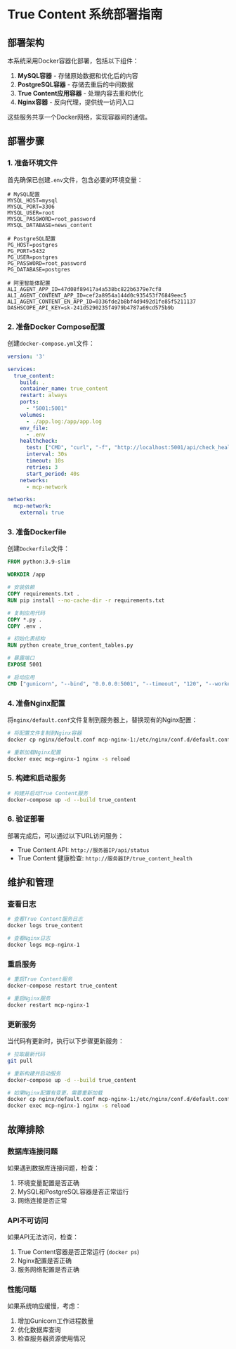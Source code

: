 # True Content 系统部署指南

## 部署架构

本系统采用Docker容器化部署，包括以下组件：

1. **MySQL容器** - 存储原始数据和优化后的内容
2. **PostgreSQL容器** - 存储去重后的中间数据
3. **True Content应用容器** - 处理内容去重和优化
4. **Nginx容器** - 反向代理，提供统一访问入口

这些服务共享一个Docker网络，实现容器间的通信。

## 部署步骤

### 1. 准备环境文件

首先确保已创建`.env`文件，包含必要的环境变量：

```
# MySQL配置
MYSQL_HOST=mysql
MYSQL_PORT=3306
MYSQL_USER=root
MYSQL_PASSWORD=root_password
MYSQL_DATABASE=news_content

# PostgreSQL配置
PG_HOST=postgres
PG_PORT=5432
PG_USER=postgres
PG_PASSWORD=root_password
PG_DATABASE=postgres

# 阿里智能体配置
ALI_AGENT_APP_ID=47d08f89417a4a538bc822b6379e7cf8
ALI_AGENT_CONTENT_APP_ID=cef2a8954a144d0c935453f76849eec5
ALI_AGENT_CONTENT_EN_APP_ID=0336fde2b8bf4d9492d1fe85f5211137
DASHSCOPE_API_KEY=sk-241d5290235f4979b4787a69cd575b9b
```

### 2. 准备Docker Compose配置

创建`docker-compose.yml`文件：

```yaml
version: '3'

services:
  true_content:
    build: .
    container_name: true_content
    restart: always
    ports:
      - "5001:5001"
    volumes:
      - ./app.log:/app/app.log
    env_file:
      - .env
    healthcheck:
      test: ["CMD", "curl", "-f", "http://localhost:5001/api/check_health"]
      interval: 30s
      timeout: 10s
      retries: 3
      start_period: 40s
    networks:
      - mcp-network

networks:
  mcp-network:
    external: true
```

### 3. 准备Dockerfile

创建`Dockerfile`文件：

```Dockerfile
FROM python:3.9-slim

WORKDIR /app

# 安装依赖
COPY requirements.txt .
RUN pip install --no-cache-dir -r requirements.txt

# 复制应用代码
COPY *.py .
COPY .env .

# 初始化表结构
RUN python create_true_content_tables.py

# 暴露端口
EXPOSE 5001

# 启动应用
CMD ["gunicorn", "--bind", "0.0.0.0:5001", "--timeout", "120", "--workers", "2", "app:app"]
```

### 4. 准备Nginx配置

将`nginx/default.conf`文件复制到服务器上，替换现有的Nginx配置：

```bash
# 将配置文件复制到Nginx容器
docker cp nginx/default.conf mcp-nginx-1:/etc/nginx/conf.d/default.conf

# 重新加载Nginx配置
docker exec mcp-nginx-1 nginx -s reload
```

### 5. 构建和启动服务

```bash
# 构建并启动True Content服务
docker-compose up -d --build true_content
```

### 6. 验证部署

部署完成后，可以通过以下URL访问服务：

- True Content API: `http://服务器IP/api/status`
- True Content 健康检查: `http://服务器IP/true_content_health`

## 维护和管理

### 查看日志

```bash
# 查看True Content服务日志
docker logs true_content

# 查看Nginx日志
docker logs mcp-nginx-1
```

### 重启服务

```bash
# 重启True Content服务
docker-compose restart true_content

# 重启Nginx服务
docker restart mcp-nginx-1
```

### 更新服务

当代码有更新时，执行以下步骤更新服务：

```bash
# 拉取最新代码
git pull

# 重新构建并启动服务
docker-compose up -d --build true_content

# 如果Nginx配置有变更，需要重新加载
docker cp nginx/default.conf mcp-nginx-1:/etc/nginx/conf.d/default.conf
docker exec mcp-nginx-1 nginx -s reload
```

## 故障排除

### 数据库连接问题

如果遇到数据库连接问题，检查：

1. 环境变量配置是否正确
2. MySQL和PostgreSQL容器是否正常运行
3. 网络连接是否正常

### API不可访问

如果API无法访问，检查：

1. True Content容器是否正常运行 (`docker ps`)
2. Nginx配置是否正确
3. 服务网络配置是否正确

### 性能问题

如果系统响应缓慢，考虑：

1. 增加Gunicorn工作进程数量
2. 优化数据库查询
3. 检查服务器资源使用情况 